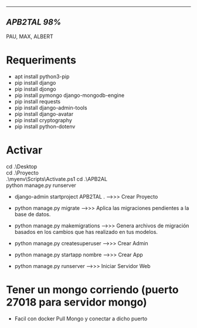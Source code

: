 -------------
*APB2TAL 98%*
-------------

PAU, MAX, ALBERT


Requeriments
============

-  apt install python3-pip
-  pip install django
-  pip install djongo
-  pip install pymongo django-mongodb-engine
-  pip install requests
-  pip install django-admin-tools
-  pip install django-avatar
-  pip install cryptography
-  pip install python-dotenv



Activar
=======
cd .\Desktop\
cd .\Proyecto\
.\myenv\Scripts\Activate.ps1
cd .\APB2AL\
python manage.py runserver


-  django-admin startproject APB2TAL .	-->>>   Crear Proyecto

-  python manage.py migrate 		    -->>>	Aplica las migraciones pendientes a la base de datos.

-  python manage.py makemigrations		-->>>	Genera archivos de migración basados en los cambios que has realizado en tus modelos.

-  python manage.py createsuperuser 	-->>>   Crear Admin

-  python manage.py startapp nombre	    -->>>   Crear App

-  python manage.py runserver	        -->>>   Iniciar Servidor Web


Tener un mongo corriendo (puerto 27018 para servidor mongo)
===========================================================

- Facil con docker Pull Mongo y conectar a dicho puerto
